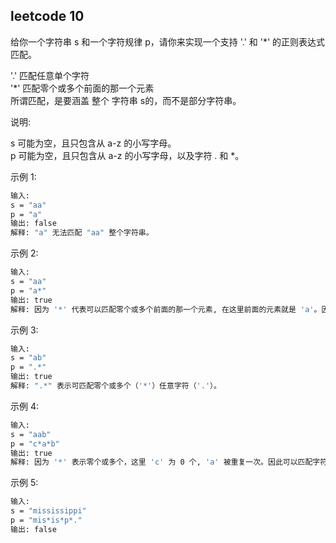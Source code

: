 ## leetcode 10
给你一个字符串 s 和一个字符规律 p，请你来实现一个支持 '.' 和 '*' 的正则表达式匹配。

'.' 匹配任意单个字符  
'*' 匹配零个或多个前面的那一个元素  
所谓匹配，是要涵盖 整个 字符串 s的，而不是部分字符串。  

说明:

s 可能为空，且只包含从 a-z 的小写字母。  
p 可能为空，且只包含从 a-z 的小写字母，以及字符 . 和 *。 


示例 1:
```bash
输入:
s = "aa"
p = "a"
输出: false
解释: "a" 无法匹配 "aa" 整个字符串。
```
示例 2:
```bash
输入:
s = "aa"
p = "a*"
输出: true
解释: 因为 '*' 代表可以匹配零个或多个前面的那一个元素, 在这里前面的元素就是 'a'。因此，字符串 "aa" 可被视为 'a' 重复了一次。
```
示例 3:
```bash
输入:
s = "ab"
p = ".*"
输出: true
解释: ".*" 表示可匹配零个或多个（'*'）任意字符（'.'）。
```
示例 4:
```bash
输入:
s = "aab"
p = "c*a*b"
输出: true
解释: 因为 '*' 表示零个或多个，这里 'c' 为 0 个, 'a' 被重复一次。因此可以匹配字符串 "aab"。
```
示例 5:
```bash
输入:
s = "mississippi"
p = "mis*is*p*."
输出: false
```




